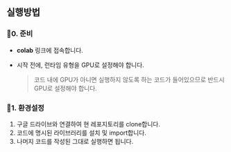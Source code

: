 ## 실행방법

### 📍**0. 준비**

- **colab** 링크에 접속합니다.
- 시작 전에, 런타임 유형을 GPU로 설정해야 합니다.
    
    > 코드 내에 GPU가 아니면 실행하지 않도록 하는 코드가 들어있으므로 반드시 GPU로 설정해야 합니다.
    > 

### 📍**1. 환경설정**

1. 구글 드라이브와 연결하여 현 레포지토리를 clone합니다.
2. 코드에 명시된 라이브러리를 설치 및 import합니다.
3. 나머지 코드를 작성된 그대로 실행하면 됩니다.
